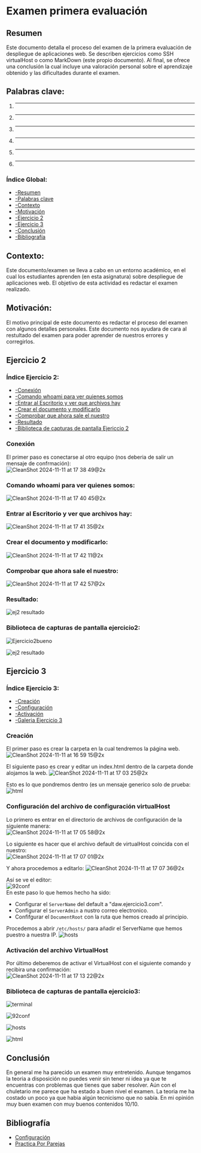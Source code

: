 
# Examen primera evaluación

## Resumen
Este documento detalla el proceso del examen de la primera evaluación de despliegue de aplicaciones web. Se describen ejercicios como SSH virtualHost o como MarkDown (este propio documento). Al final, se ofrece una conclusión la cual incluye una valoración personal sobre el aprendizaje obtenido y las dificultades durante el examen.

## Palabras clave:
1. ****
2. ****
3. ****
4. ****
5. ****
6. ****

### Índice Global:
* [-Resumen](#Resumen)  
* [-Palabras clave](#Palabras-clave)  
* [-Contexto](#Contexto)  
* [-Motivación](#Motivación)  
* [-Ejercicio 2](#Ejercicio-2)  
* [-Ejercicio 3](#Ejercicio-3)  
* [-Conclusión](#Conclusión)  
* [-Bibliografía](#Bibliografía)  

## Contexto:
Este documento/examen se lleva a cabo en un entorno académico, en el cual los estudiantes aprenden (en esta asignatura) sobre despliegue de aplicaciones web. El objetivo de esta actividad es redactar el examen realizado.
 
## Motivación: 
El motivo principal de este documento es redactar el proceso del examen con algunos detalles personales. Este documento nos ayudara de cara al restultado del examen para poder aprender de nuestros errores y corregirlos. 


## Ejercicio 2

### Índice Ejercicio 2:
* [-Conexión](#Conexión)  
* [-Comando whoami para ver quienes somos](#Comando-whoami-para-ver-quienes-somos)  
* [-Entrar al Escritorio y ver que archivos hay](#Entrar-al-Escritorio-y-ver-que-archivos-hay)  
* [-Crear el documento y modificarlo](#Crear-el-documento-y-modificarlo)
* [-Comprobar que ahora sale el nuestro](#Comprobar-que-ahora-sale-el-nuestro)
* [-Resultado](#Resultado)
* [-Biblioteca de capturas de pantalla Ejericcio 2](#Biblioteca-de-capturas-de-pantalla-ejercicio3)  

### Conexión
El primer paso es conectarse al otro equipo (nos deberia de salir un mensaje de confrmación):  
![CleanShot 2024-11-11 at 17 38 49@2x](https://github.com/user-attachments/assets/0f54b78b-6a8c-415b-8a90-9491d3664fd9)  

### Comando whoami para ver quienes somos: 
![CleanShot 2024-11-11 at 17 40 45@2x](https://github.com/user-attachments/assets/a914bbed-a4bc-49d5-9b2f-007f2f69b288)

### Entrar al Escritorio y ver que archivos hay:  
![CleanShot 2024-11-11 at 17 41 35@2x](https://github.com/user-attachments/assets/747f4b35-d9db-4385-ae94-6f1881f4024f)  

### Crear el documento y modificarlo: 
![CleanShot 2024-11-11 at 17 42 11@2x](https://github.com/user-attachments/assets/ad7d23ba-4f61-49c1-a56b-1b298d543725)  

### Comprobar que ahora sale el nuestro: 
![CleanShot 2024-11-11 at 17 42 57@2x](https://github.com/user-attachments/assets/98f2134a-0770-448b-8ba8-f4e8f2a800a5)  

### Resultado:  
![ej2 resultado](https://github.com/user-attachments/assets/0b8e3410-079a-4665-a466-63ee95c8ec89)

### Biblioteca de capturas de pantalla ejercicio2: 
![Ejercicio2bueno](https://github.com/user-attachments/assets/560cebba-0d37-4eca-a79b-ec3be0d2b99c)  

![ej2 resultado](https://github.com/user-attachments/assets/2e494c48-5a9f-4cfd-a7ac-2c2da202df9a)  


## Ejercicio 3

### Índice Ejercicio 3:
* [-Creación](#Creación)  
* [-Configuración](#Configuración-del-archivo-de-configuración-virtualHost)  
* [-Activación](#Activación-del-archivo-VirtualHost)  
* [-Galeria Ejercicio 3](#Biblioteca-de-capturas-de-pantalla-ejercicio3)  

### Creación
El primer paso es crear la carpeta en la cual tendremos la página web.
![CleanShot 2024-11-11 at 16 59 15@2x](https://github.com/user-attachments/assets/83001bf6-e5fa-49d0-abad-b8a19a6fa2e5)  

El siguiente paso es crear y editar un index.html dentro de la carpeta donde alojamos la web.
![CleanShot 2024-11-11 at 17 03 25@2x](https://github.com/user-attachments/assets/25f50c92-18a8-448c-bfbc-59e920a3ec24)  

Esto es lo que pondremos dentro (es un mensaje generico solo de prueba:  
![html](https://github.com/user-attachments/assets/f2212f0e-aa13-4206-bbf9-a41ec8e85089)  

### Configuración del archivo de configuración virtualHost
Lo primero es entrar en el directorio de archivos de configuración de la siguiente manera:  
![CleanShot 2024-11-11 at 17 05 58@2x](https://github.com/user-attachments/assets/3c590eef-c6d7-49c6-a129-e079edd19402)  

Lo siguiente es hacer que el archivo default de virtualHost coincida con el nuestro:  
![CleanShot 2024-11-11 at 17 07 01@2x](https://github.com/user-attachments/assets/e3d6d03b-f022-4241-97b5-af8af08e9961)  

Y ahora procedemos a editarlo: 
![CleanShot 2024-11-11 at 17 07 36@2x](https://github.com/user-attachments/assets/8cdf763e-b9d8-4b3b-bd06-980411ee87bc)  

Así se ve el editor:  
![92conf](https://github.com/user-attachments/assets/bc9462e9-e205-4642-8050-452f066babe1)  
En este paso lo que hemos hecho ha sido:
* Configurar el `ServerName` del default a "daw.ejercicio3.com".
* Configurar el `ServerAdmin` a nustro correo electronico.
* Confifgurar el `DocumentRoot` con la ruta que hemos creado al principio.

Procedemos a abrir `/etc/hosts/` para añadir el ServerName que hemos puestro a nuestra IP.
![hosts](https://github.com/user-attachments/assets/eafbf79f-fba6-4864-ad2d-745e0066f788)  

### Activación del archivo VirtualHost
Por último deberemos de activar el VirtualHost con el siguiente comando y recibira una confirmación:  
![CleanShot 2024-11-11 at 17 13 22@2x](https://github.com/user-attachments/assets/67818ac1-f3d2-48dc-b343-ca5857292911)  

### Biblioteca de capturas de pantalla ejercicio3: 
![terminal](https://github.com/user-attachments/assets/75321fbb-0a78-4f1a-a02a-17658e590577)  

![92conf](https://github.com/user-attachments/assets/f31c508e-54fd-44f6-9125-eaa456115967)  

![hosts](https://github.com/user-attachments/assets/e53ce7a3-25cc-44e7-a69b-74afa883dd89)  

![html](https://github.com/user-attachments/assets/b89d81ac-cd7f-479a-b018-da250a3437d3)

## Conclusión  
En general me ha parecido un examen muy entretenido. Aunque tengamos la teoria a disposición no puedes venir sin tener ni idea ya que te encuentras con problemas que tienes que saber resolver. Aún con el chuletario me parece que ha estado a buen nivel el examen. La teoria me ha costado un poco ya que habia algún tecnicismo que no sabía. En mi opinión muy buen examen con muy buenos contenidos 10/10.

## Bibliografía
* [Configuración](https://ubuntu.com/tutorials/install-and-configure-apache#1-overview)  
* [Practica Por Parejas](https://github.com/Oscarsito49/prueba/blob/master/apache.md)




